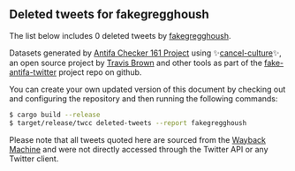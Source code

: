 ## Deleted tweets for fakegregghoush

The list below includes 0 deleted tweets by
[fakegregghoush](https://twitter.com/fakegregghoush).



Datasets generated by [Antifa Checker 161 Project](https://twitter.com/antifacheck161) using ✨[cancel-culture](https://github.com/travisbrown/cancel-culture)✨, an open source project by 
[Travis Brown](https://twitter.com/travisbrown) and other tools as part of the 
[fake-antifa-twitter](https://github.com/antifacheck161/fake-antifa-twitter) project repo on github.

You can create your own updated version of this document by checking out and configuring the
repository and then running the following commands:

```bash
$ cargo build --release
$ target/release/twcc deleted-tweets --report fakegregghoush
```

Please note that all tweets quoted here are sourced from the
[Wayback Machine](https://web.archive.org) and were not directly accessed through the Twitter API or
any Twitter client.

